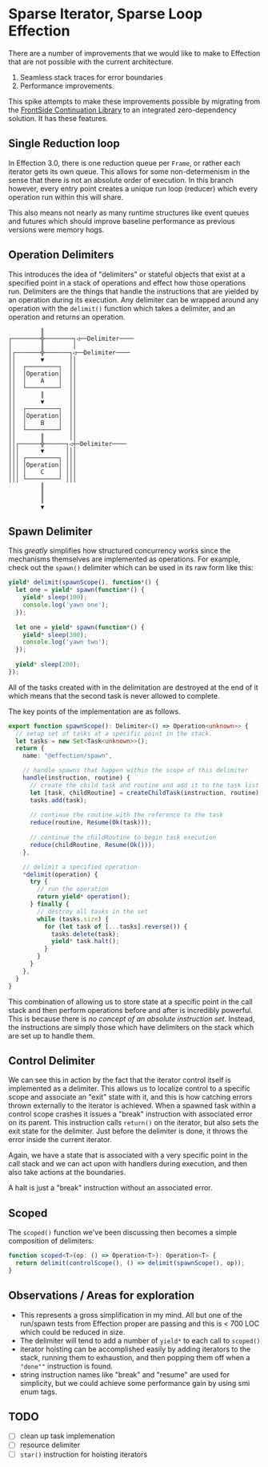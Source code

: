 # Sparse Iterator, Sparse Loop Effection

There are a number of improvements that we would like to make to Effection that are not possible with the current architecture.

1. Seamless stack traces for error boundaries
2. Performance improvements.

This spike attempts to make these improvements possible by migrating from the [FrontSide Continuation Library](https://github.com/thefrontside/continuation) to an integrated zero-dependency solution. It has these features.

## Single Reduction loop

In Effection 3.0, there is one reduction queue per `Frame`, or rather each iterator gets its own queue. This allows for some non-determenism in the sense that there is not an absolute order of execution. In this branch however, every entry point creates a unique run loop (reducer) which every operation run within this will share.

This also means not nearly as many runtime structures like event queues and futures which should improve baseline performance as previous versions were memory hogs.

## Operation Delimiters

This introduces the idea of "delimiters" or stateful objects that exist at a specified point in a stack of operations and effect how those operations run. Delimiters are the things that handle the instructions that are yielded by an operation during its execution. Any delimiter can be wrapped around any operation with the `delimit()` function which takes a delimiter, and an operation and returns an operation.


```
         ║                         
┌────────╬────────┐◁──Delimiter────
│        ║        │                
│┌───────╬───────┐◁──Delimiter──── 
││       ▼       ││                
││  ┌─────────┐  ││                
││  │Operation│  ││                
││  │    A    │  ││                
││  └─────────┘  ││                
││       ║       ││                
││       ▼       ││                
││  ┌─────────┐  ││                
││  │Operation│  ││                
││  │    B    │  ││                
││  └─────────┘  ││                
││       ║       ││                
││┌──────╬──────┐◁┼─Delimiter────  
│││      ▼      │││                
│││ ┌─────────┐ │││                
│││ │Operation│ │││                
│││ │    C    │ │││                
│││ └─────────┘ │││                
         ║                         
         ║                         
         ║                         
         ▼                         
```

## Spawn Delimiter

This _greatly_ simplifies how structured concurrency works since the mechanisms themselves are implemented as operations. For example, check out the `spawn()` delimiter which can be used in its raw form like this:

```ts
yield* delimit(spawnScope(), function*() {
  let one = yield* spawn(function*() {
    yield* sleep(100);
    console.log('yawn one');
  });
  
  let one = yield* spawn(function*() {
    yield* sleep(300);
    console.log('yawn two');
  });
  
  yield* sleep(200);
});
```

All of the tasks created with in the delimitation are destroyed at the
end of it which means that the second task is never allowed to
complete.

The key points of the implementation are as follows.

```ts
export function spawnScope(): Delimiter<() => Operation<unknown>> {
  // setup set of tasks at a specific point in the stack.
  let tasks = new Set<Task<unknown>>();
  return {
    name: "@effection/spawn",

    // handle spawns that happen within the scope of this delimiter
    handle(instruction, routine) {
      // create the child task and routine and add it to the task list
      let [task, childRoutine] = createChildTask(instruction, routine);
      tasks.add(task);
	  
      // continue the routine with the reference to the task
      reduce(routine, Resume(Ok(task)));
	  
      // continue the childRoutine to begin task execution
      reduce(childRoutine, Resume(Ok()));
    },

    // delimit a specified operation
    *delimit(operation) {
      try {
        // run the operation
        return yield* operation();
      } finally {
        // destroy all tasks in the set
        while (tasks.size) {
          for (let task of [...tasks].reverse()) {
            tasks.delete(task);
            yield* task.halt();
          }
        }
      }
    },
  }
}
```

This combination of allowing us to store state at a specific point in the call stack and then perform operations before and after is incredibly powerful. This is because there is _no concept of an absolute instruction set_. Instead, the instructions are simply those which have delimiters on the stack which are set up to handle them.

## Control Delimiter

We can see this in action by the fact that the iterator control itself is implemented as a delimiter. This allows us to localize control to a specific scope and associate an "exit" state with it, and this is how catching errors thrown externally to the iterator is achieved. When a spawned task within a control scope crashes it issues a "break" instruction with associated error on its parent. This instruction calls `return()` on the iterator, but also sets the exit state for the delimiter. Just before the delimiter is done, it throws the error inside the current iterator.

Again, we have a state that is associated with a very specific point in the call stack and we can act upon with handlers during execution, and then also take actions at the boundaries.

A halt is just a "break" instruction without an associated error.

## Scoped

The `scoped()` function we've been discussing then becomes a simple composition of delimiters:

```ts
function scoped<T>(op: () => Operation<T>): Operation<T> {
  return delimit(controlScope(), () => delimit(spawnScope(), op));
}
```

## Observations / Areas for exploration

- This represents a gross simplification in my mind. All but one of the run/spawn tests from Effection proper are passing and this is < 700 LOC which could be reduced in size.
- The delimiter will tend to add a number of `yield*` to each call to `scoped()`
- iterator hoisting can be accomplished easily by adding iterators to the stack, running them to exhaustion, and then popping them off when a `"done""` instruction is found.
- string instruction names like "break" and "resume" are used for simplicity, but we could achieve some performance gain by using smi enum tags.

## TODO

- [ ] clean up task implemenation 
- [ ] resource delimiter
- [ ] `star()` instruction for hoisting iterators
